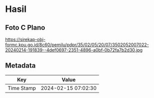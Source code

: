 # Hasil

## Foto C Plano

https://sirekap-obj-formc.kpu.go.id/8c60/pemilu/pdpr/35/02/05/20/07/3502052007022-20240214-191839--4def0697-2351-4896-a0bf-0b72fa7b2d30.jpg


## Metadata

| Key        | Value               |
| ---------- | ------------------- |
| Time Stamp | 2024-02-15 07:02:30 |



